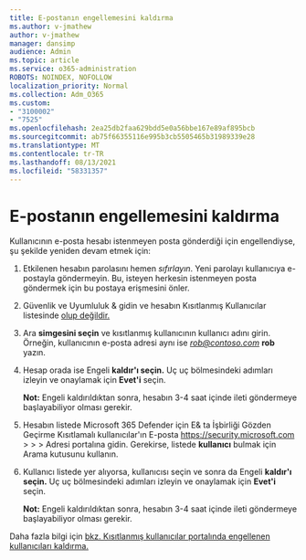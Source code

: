 ```yaml
---
title: E-postanın engellemesini kaldırma
ms.author: v-jmathew
author: v-jmathew
manager: dansimp
audience: Admin
ms.topic: article
ms.service: o365-administration
ROBOTS: NOINDEX, NOFOLLOW
localization_priority: Normal
ms.collection: Adm_O365
ms.custom:
- "3100002"
- "7525"
ms.openlocfilehash: 2ea25db2faa629bdd5e0a56bbe167e89af895bcb
ms.sourcegitcommit: ab75f66355116e995b3cb5505465b31989339e28
ms.translationtype: MT
ms.contentlocale: tr-TR
ms.lasthandoff: 08/13/2021
ms.locfileid: "58331357"
---
```

# <a name="unblock-email"></a>E-postanın engellemesini kaldırma

Kullanıcının e-posta hesabı istenmeyen posta gönderdiği için engellendiyse, şu şekilde yeniden devam etmek için:

1. Etkilenen hesabın parolasını hemen *sıfırlayın*. Yeni parolayı kullanıcıya e-postayla göndermeyin. Bu, isteyen herkesin istenmeyen posta göndermek için bu postaya erişmesini önler.
2. Güvenlik ve Uyumluluk & gidin ve hesabın Kısıtlanmış Kullanıcılar listesinde [olup değildir.](https://protection.office.com/#/restrictedusers)
3. Ara **simgesini seçin** ve kısıtlanmış kullanıcının kullanıcı adını girin. Örneğin, kullanıcının e-posta adresi aynı ise *rob@contoso.com* **rob** yazın.
4. Hesap orada ise Engeli **kaldır'ı seçin.** Uç uç bölmesindeki adımları izleyin ve onaylamak için **Evet'i** seçin.  
    
    **Not:** Engeli kaldırıldıktan sonra, hesabın 3-4 saat içinde ileti göndermeye başlayabiliyor olması gerekir.
2. Hesabın listede Microsoft 365 Defender için E& ta İşbirliği Gözden Geçirme Kısıtlamalı kullanıcılar'ın E-posta <https://security.microsoft.com> \>  \>  \>  Adresi portalına gidin. Gerekirse, listede **kullanıcı** bulmak için Arama kutusunu kullanın.
3. Kullanıcı listede yer alıyorsa, kullanıcısı seçin ve sonra da Engeli **kaldır'ı seçin.** Uç uç bölmesindeki adımları izleyin ve onaylamak için **Evet'i** seçin.

   **Not:** Engeli kaldırıldıktan sonra, hesabın 3-4 saat içinde ileti göndermeye başlayabiliyor olması gerekir.

Daha fazla bilgi için [bkz. Kısıtlanmış kullanıcılar portalında engellenen kullanıcıları kaldırma.](https://docs.microsoft.com/microsoft-365/security/office-365-security/removing-user-from-restricted-users-portal-after-spam)
